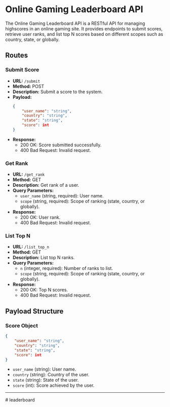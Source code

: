 
# Online Gaming Leaderboard API

The Online Gaming Leaderboard API is a RESTful API for managing highscores in an online gaming site. It provides endpoints to submit scores, retrieve user ranks, and list top N scores based on different scopes such as country, state, or globally.

## Routes

### Submit Score

- **URL:** `/submit`
- **Method:** POST
- **Description:** Submit a score to the system.
- **Payload:**
  ```json
  {
      "user_name": "string",
      "country": "string",
      "state": "string",
      "score": int
  }
  ```
- **Response:**
  - 200 OK: Score submitted successfully.
  - 400 Bad Request: Invalid request.

### Get Rank

- **URL:** `/get_rank`
- **Method:** GET
- **Description:** Get rank of a user.
- **Query Parameters:**
  - `user_name` (string, required): User name.
  - `scope` (string, required): Scope of ranking (state, country, or globally).
- **Response:**
  - 200 OK: User rank.
  - 400 Bad Request: Invalid request.

### List Top N

- **URL:** `/list_top_n`
- **Method:** GET
- **Description:** List top N ranks.
- **Query Parameters:**
  - `n` (integer, required): Number of ranks to list.
  - `scope` (string, required): Scope of ranking (state, country, or globally).
- **Response:**
  - 200 OK: Top N scores.
  - 400 Bad Request: Invalid request.

## Payload Structure

### Score Object

```json
{
    "user_name": "string",
    "country": "string",
    "state": "string",
    "score": int
}
```

- `user_name` (string): User name.
- `country` (string): Country of the user.
- `state` (string): State of the user.
- `score` (int): Score achieved by the user.

---

#   l e a d e r b o a r d  
 